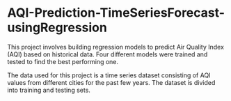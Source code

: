 # AQI-Prediction-TimeSeriesForecast-usingRegression

This project involves building regression models to predict Air Quality Index (AQI) based on historical data. Four different models were trained and tested to find the best performing one.

The data used for this project is a time series dataset consisting of AQI values from different cities for the past few years. The dataset is divided into training and testing sets.

